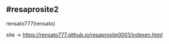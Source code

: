 #resaprosite2
---------
rensato777(rensato)

site -> https://rensato777.github.io/resaprosite0001/indexen.html
